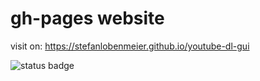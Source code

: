 # gh-pages website
visit on: https://stefanlobenmeier.github.io/youtube-dl-gui

![status badge](https://img.shields.io/github/deployments/jely2002/youtube-dl-gui/github-pages?label=deploy)
